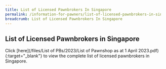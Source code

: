 ```yaml
---
title: List of Licensed Pawnbrokers In Singapore
permalink: /information-for-pawners/list-of-licensed-pawnbrokers-in-singapore/
breadcrumb: List of Licensed Pawnbrokers In Singapore
---
```

List of Licensed Pawnbrokers in Singapore
---
Click [here](/files/List of PBs/2023/List of Pawnshop as at 1 April 2023.pdf){:target="_blank"} to view the complete list of licensed pawnbrokers in Singapore.